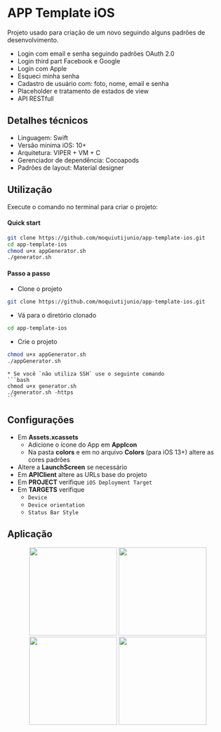 # APP Template iOS

Projeto usado para criação de um novo seguindo alguns padrões de desenvolvimento.

 - Login com email e senha seguindo padrões OAuth 2.0
 - Login third part Facebook e Google
 - Login com Apple
 - Esqueci minha senha
 - Cadastro de usuário com: foto, nome, email e senha
 - Placeholder e tratamento de estados de view
 - API RESTfull

## Detalhes técnicos

- Linguagem: Swift
- Versão minima iOS: 10+
- Arquitetura: VIPER + VM + C
- Gerenciador de dependência: Cocoapods
- Padrões de layout: Material designer


## Utilização

Execute o comando no terminal para criar o projeto:

#### Quick start
```bash
git clone https://github.com/moquiutijunio/app-template-ios.git
cd app-template-ios
chmod u+x appGenerator.sh
./generator.sh
```

#### Passo a passo
- Clone o projeto
```bash
git clone https://github.com/moquiutijunio/app-template-ios.git
```

- Vá para o diretório clonado
```bash
cd app-template-ios
```

- Crie o projeto
```bash
chmod u+x appGenerator.sh
./appGenerator.sh
```
    * Se você `não utiliza SSH` use o seguinte comando
    ```bash
    chmod u+x generator.sh
    ./generator.sh -https
    ```

## Configurações

- Em **Assets.xcassets**
    - Adicione o ícone do App em **AppIcon**
    - Na pasta **colors** e em no arquivo **Colors** (para iOS 13+) altere as cores padrões
- Altere a **LaunchScreen** se necessário
- Em **APIClient** altere as URLs base do projeto
- Em **PROJECT** verifique `iOS Deployment Target`
- Em **TARGETS** verifique
    - `Device`
    - `Device orientation`
    - `Status Bar Style`

## Aplicação

<p align="center">
    <img src="https://i.imgur.com/S33Zczd.png" width="200" max-height="50%"/>
    <img src="https://i.imgur.com/0XnzByR.png" width="200" max-height="50%"/>
    <img src="https://i.imgur.com/BOvNaPE.png" width="200" max-height="50%"/>
    <img src="https://i.imgur.com/H3O3Em5.png" width="200" max-height="50%"/>
</p>
